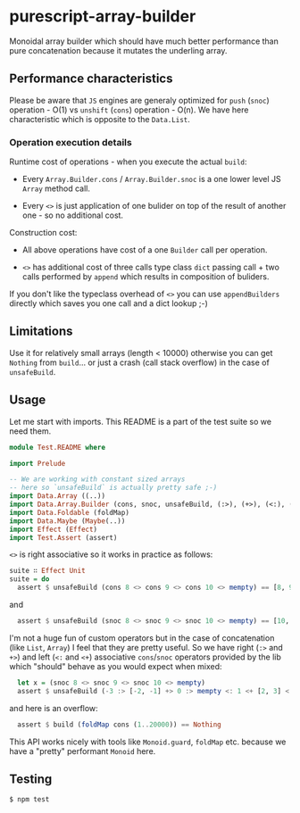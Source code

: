 # purescript-array-builder

Monoidal array builder which should have much better performance than pure concatenation because it mutates the underling array.

## Performance characteristics

Please be aware that `JS` engines are generaly optimized for `push` (`snoc`) operation - O(1) vs `unshift` (`cons`) operation - O(n). We have here characteristic which is opposite to the `Data.List`.

### Operation execution details

Runtime cost of operations - when you execute the actual `build`:

* Every `Array.Builder.cons` / `Array.Builder.snoc` is a one lower level JS `Array` method call.

* Every `<>` is just application of one bulider on top of the result of another one - so no additional cost.


Construction cost:

* All above operations have cost of a one `Builder` call per operation.

* `<>` has additional cost of three calls type class `dict` passing call + two calls performed by `append` which results in composition of buliders.

If you don't like the typeclass overhead of `<>` you can use `appendBuilders` directly which saves you one call and a dict lookup ;-)

## Limitations

Use it for relatively small arrays (length < 10000) otherwise you can get `Nothing` from `build`... or just a crash (call stack overflow) in the case of `unsafeBuild`.

## Usage

Let me start with imports. This README is a part of the test suite so we need them.

```purescript
module Test.README where

import Prelude

-- We are working with constant sized arrays
-- here so `unsafeBuild` is actually pretty safe ;-)
import Data.Array ((..))
import Data.Array.Builder (cons, snoc, unsafeBuild, (:>), (+>), (<:), (<+), build)
import Data.Foldable (foldMap)
import Data.Maybe (Maybe(..))
import Effect (Effect)
import Test.Assert (assert)
```

`<>` is right associative so it works in practice as follows:


```purescript
suite ∷ Effect Unit
suite = do
  assert $ unsafeBuild (cons 8 <> cons 9 <> cons 10 <> mempty) == [8, 9, 10]
```

and

```purescript
  assert $ unsafeBuild (snoc 8 <> snoc 9 <> snoc 10 <> mempty) == [10, 9, 8]
```

I'm not a huge fun of custom operators but in the case of concatenation (like `List`, `Array`) I feel that
they are pretty useful. So we have right (`:>` and `+>`) and left (`<:` and `<+`) associative `cons`/`snoc`
operators provided by the lib which "should" behave as you would expect when mixed:

```purescript
  let x = (snoc 8 <> snoc 9 <> snoc 10 <> mempty)
  assert $ unsafeBuild (-3 :> [-2, -1] +> 0 :> mempty <: 1 <+ [2, 3] <: 4) == -3..4
```

and here is an overflow:

```purescript
  assert $ build (foldMap cons (1..20000)) == Nothing
```

This API works nicely with tools like `Monoid.guard`, `foldMap` etc. because we have a "pretty" performant `Monoid` here.

## Testing
  ``` shell
  $ npm test
  ```

